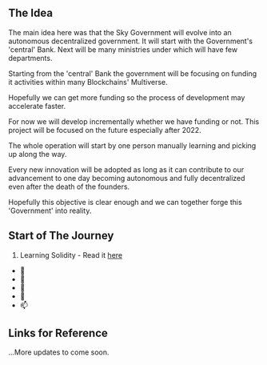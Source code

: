 ## The Idea
The main idea here was that the Sky Government will evolve into an autonomous decentralized government. It will start with the Government's 'central' Bank.
Next will be many ministries under which will have few departments.

Starting from the 'central' Bank the government will be focusing on funding it activities within many Blockchains' Multiverse.

Hopefully we can get more funding so the process of development may accelerate faster.

For now we will develop incrementally whether we have funding or not. This project will be focused on the future especially after 2022.

The whole operation will start by one person manually learning and picking up along the way.

Every new innovation will be adopted as long as it can contribute to our advancement to one day becoming autonomous and fully decentralized even after the death of the founders.

Hopefully this objective is clear enough and we can together forge this 'Government' into reality.

## Start of The Journey
1. Learning Solidity - Read it [here](https://github.com/SkyGovernment/SolidityFromZero/blob/main/README.md)


- 👋 
- 👀 
- 🌱 
- 💞️ 
- 📫 

## Links for Reference

...More updates to come soon.
<!---
SkyGovernment/SkyGovernment is a ✨ special ✨ repository because its `README.md` (this file) appears on your GitHub profile.
You can click the Preview link to take a look at your changes.
--->
